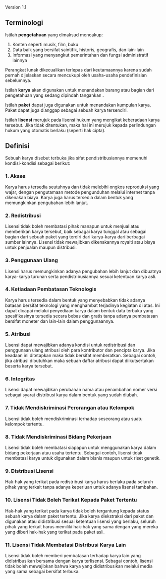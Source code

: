 Version 1.1

## Terminologi

Istilah **pengetahuan** yang dimaksud mencakup:

  1. Konten seperti musik, film, buku
  2. Data baik yang bersifat saintifik, historis, geografis, dan lain-lain
  3. Informasi yang menyangkut pemerintahan dan fungsi administratif lainnya

Perangkat lunak dikecualikan terlepas dari keutamaannya karena sudah pernah dijelaskan secara mencukupi oleh usaha-usaha pendefinisian sebelumnya. 


Istilah **karya** akan digunakan untuk menandakan barang atau bagian dari pengetahuan yang sedang dipindah tangankan
.

Istilah **paket** dapat juga digunakan untuk menandakan kumpulan karya. Paket dapat juga dianggap sebagai sebuah karya tersendiri.

Istilah **lisensi** merujuk pada lisensi hukum yang mengikat keberadaan karya tersebut. Jika tidak ditentukan, maka hal ini merujuk kepada perlindungan hukum yang otomatis berlaku (seperti hak cipta).

## Definisi

Sebuah karya disebut terbuka jika sifat pendistribusiannya memenuhi kondisi-kondisi sebagai berikut:

### 1. Akses

Karya harus tersedia seutuhnya dan tidak melebihi ongkos reproduksi yang wajar, dengan pengutamaan metode pengunduhan melalui internet tanpa dikenakan biaya. Karya juga harus tersedia dalam bentuk yang memungkinkan pengubahan lebih lanjut.

### 2. Redistribusi

Lisensi tidak boleh membatasi pihak manapun untuk menjual atau memberikan karya tersebut, baik sebagai karya tunggal atau sebagai bagian dari sebuah paket yang terdiri dari karya-karya dari berbagai sumber lainnya. Lisensi tidak mewajibkan dikenakannya royalti atau biaya untuk penjualan maupun distribusi. 

### 3. Penggunaan Ulang

Lisensi harus memungkinkan adanya pengubahan lebih lanjut dan dibuatnya karya-karya turunan serta pendistribusiannya sesuai ketentuan karya asli.


### 4. Ketiadaan Pembatasan Teknologis

Karya harus tersedia dalam bentuk yang menyebabkan tidak adanya batasan bersifat teknologi yang menghambat terjadinya kegiatan di atas. Ini dapat dicapai melalui penyediaan karya dalam bentuk data terbuka yang spesifikasinya tersedia secara bebas dan gratis tanpa adanya pembatasan bersifat moneter dan lain-lain dalam penggunaannya.

### 5. Atribusi

Lisensi dapat mewajibkan adanya kondisi untuk redistribusi dan penggunaan ulang atribusi oleh para kontributor dan pencipta karya. Jika keadaan ini ditetapkan maka tidak bersifat memberatkan. Sebagai contoh, jika atribusi dibutuhkan maka sebuah daftar atribusi dapat diikutsertakan beserta karya tersebut.

### 6. Integritas

Lisensi dapat mewajibkan perubahan nama atau penambahan nomer versi sebagai syarat distribusi karya dalam bentuk yang sudah diubah.

### 7. Tidak Mendiskriminasi Perorangan atau Kelompok

Lisensi tidak boleh mendiskriminasi terhadap seseorang atau suatu kelompok tertentu.

### 8. Tidak Mendiskriminasi Bidang Pekerjaan 

Lisensi tidak boleh membatasi siapapun untuk menggunakan karya dalam bidang pekerjaan atau usaha tertentu. Sebagai contoh, lisensi tidak membatasi karya untuk digunakan dalam bisnis maupun untuk riset genetik.

### 9. Distribusi Lisensi

Hak-hak yang terikat pada redistribusi karya harus berlaku pada seluruh pihak yang terkait tanpa adanya keperluan untuk adanya lisensi tambahan.

### 10. Lisensi Tidak Boleh Terikat Kepada Paket Tertentu

Hak-hak yang terikat pada karya tidak boleh tergantung kepada status sebuah karya dalam paket tertentu. Jika karya diekstraksi dari paket dan digunakan atau didistribusi sesuai ketentuan lisensi yang berlaku, seluruh pihak yang terkait harus memiliki hak-hak yang sama dengan yang mereka yang diberi hak-hak yang terikat pada paket asli.

### 11. Lisensi Tidak Membatasi Distribusi Karya Lain

Lisensi tidak boleh memberi pembatasan terhadap karya lain yang didistribusikan bersama dengan karya terlisensi. Sebagai contoh, lisensi tidak boleh mewajibkan bahwa karya yang didistribusikan melalui media yang sama sebagai bersifat terbuka.
